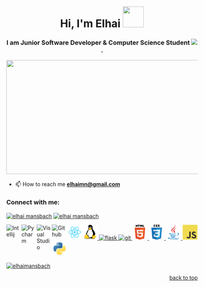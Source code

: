 <div id="top"></div>

<h1 align="center">Hi, I'm Elhai <img src="https://github.com/NoobMahbub/NoobMahbub/blob/main/Wave.gif" height="55px" width="55px"/></h1>
<h3 align="center">I am Junior Software Developer & Computer Science Student <img src="https://media.giphy.com/media/WUlplcMpOCEmTGBtBW/giphy.gif" width="30">.</h3>
<div align="center">
  <img src="https://media.giphy.com/media/dWesBcTLavkZuG35MI/giphy.gif" width="600" height="300"/>
</div>

- 📫 How to reach me **elhaimn@gmail.com**
<h3 align="left">Connect with me:</h3>
<p align="left">
<a href="https://www.linkedin.com/in/elhai-mansbach-0966a1234/" target="blank"><img align="center" src="https://raw.githubusercontent.com/rahuldkjain/github-profile-readme-generator/master/src/images/icons/Social/linked-in-alt.svg" alt="elhai mansbach" height="30" width="40"/></a>
<a href="https://www.facebook.com/elhai.mansbach" target="blank"><img align="center" src="https://raw.githubusercontent.com/rahuldkjain/github-profile-readme-generator/master/src/images/icons/Social/facebook.svg" alt="elhai mansbach" height="30" width="40" /></a>
<!-- <a href="https://github.com/ElhaiMansbach" target="blank" url=""><img align="center" src="https://raw.githubusercontent.com/rahuldkjain/github-profile-readme-generator/master/src/images/icons/Social/github.svg" alt="elhai mansbach" height="30" width="40" /></a> -->
</p>

<p align="left"> 
</a>
<a href="https://www.linux.org/" target="_blank" rel="noreferrer"> <img src="https://raw.githubusercontent.com/devicons/devicon/master/icons/linux/linux-original.svg" alt="linux" width="40" height="40"/>
</a>
<img align="left" alt= "Intellij" width="40px" src="https://i.ibb.co/rMJzrfk/Intelli-JIDEA.png" />
<img align="left" alt= "Pycharm" width="40px" src="https://i.ibb.co/SdBmZC2/pycharm.jpg" />
<img align="left" alt= "Visual Studio" width="40px" src="https://i.ibb.co/n7vwtsc/vs.png" />
<a href="https://flask.palletsprojects.com/" target="_blank" rel="noreferrer"> <img src="https://www.vectorlogo.zone/logos/pocoo_flask/pocoo_flask-icon.svg" alt="flask" width="40" height="40"/>
</a>
<a href="https://git-scm.com/" target="_blank" rel="noreferrer"> <img src="https://www.vectorlogo.zone/logos/git-scm/git-scm-icon.svg" alt="git" width="40" height="40"/>
</a>
<img align="left" alt= "Github" width="40px" src="https://i.ibb.co/4W3kdkp/GitHub.png" />
<a href="https://www.w3.org/html/" target="_blank" rel="noreferrer"> <img src="https://raw.githubusercontent.com/devicons/devicon/master/icons/html5/html5-original-wordmark.svg" alt="html5" width="40" height="40"/>
</a>
<a href="https://www.w3schools.com/css/" target="_blank" rel="noreferrer">
<img src="https://raw.githubusercontent.com/devicons/devicon/master/icons/css3/css3-original-wordmark.svg" alt="css3" width="40" height="40"/> 
</a>
<img align="left" alt="React" width="40px" src="https://raw.githubusercontent.com/github/explore/80688e429a7d4ef2fca1e82350fe8e3517d3494d/topics/react/react.png" />
<a href="https://www.java.com" target="_blank" rel="noreferrer"> <img src="https://raw.githubusercontent.com/devicons/devicon/master/icons/java/java-original.svg" alt="java" width="40" height="40"/>
</a>
<a href="https://developer.mozilla.org/en-US/docs/Web/JavaScript" target="_blank" rel="noreferrer"> <img src="https://raw.githubusercontent.com/devicons/devicon/master/icons/javascript/javascript-original.svg" alt="javascript" width="40" height="40"/> 
<a href="https://www.python.org" target="_blank" rel="noreferrer"> <img src="https://raw.githubusercontent.com/devicons/devicon/master/icons/python/python-original.svg" alt="python" width="40" height="40"/> 
</a>
<a href="https://reactjs.org/" target="_blank" rel="noreferrer">                                                               
</p>


<p align="left"> <img src="https://komarev.com/ghpvc/?username=elhaimansbach&label=Profile%20views&color=0e75b6&style=flat" alt="elhaimansbach" /> </p>

<!-- <h3>📈 Github Stats:</h3> -->


<p align="right">
  <a href="#top">back to top</a>
</p>




